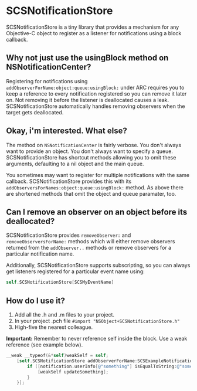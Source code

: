SCSNotificationStore
====================
SCSNotificationStore is a tiny library that provides a mechanism for any Objective-C object to register as a listener for notifications using a block callback.

Why not just use the usingBlock method on NSNotificationCenter?
------------------------
Registering for notifications using ```addObserverForName:object:queue:usingBlock:``` under ARC requires you to keep a reference to every notification registered so you can remove it later on. Not removing it before the listener is deallocated causes a leak. SCSNotificationStore automatically handles removing observers when the target gets deallocated.

Okay, i'm interested. What else?
------------------------
The method on ```NSNotificationCenter``` is fairly verbose. You don't always want to provide an object. You don't always want to specify a queue. SCSNotificationStore has shortcut methods allowing you to omit these arguments, defaulting to a nil object and the main queue.

You sometimes may want to register for multiple notifications with the same callback. SCSNotificationStore provides this with its ```addObserversForNames:object:queue:usingBlock:``` method. As above there are shortened methods that omit the object and queue paramater, too.

Can I remove an observer on an object before its deallocated?
------------------------
SCSNotificationStore provides ```removeObserver:``` and ```removeObserversForName:``` methods which will either remove observers returned from the ```addObserver..``` methods or remove observers for a particular notification name.

Additionally, SCSNotificationStore supports subscripting, so you can always get listeners registered for a particular event name using: 
```objective-c
self.SCSNotificationStore[SCSMyEventName]
```

How do I use it?
------------------------

1. Add all the .h and .m files to your project.
2. In your project .pch file ```#import "NSObject+SCSNotificationStore.h"```
3. High-five the nearest colleague.

**Important:** Remember to never reference self inside the block. Use a weak reference (see example below). 


```objective-c
__weak __typeof(&*self)weakSelf = self;
    [self.SCSNotificationStore addObserverForName:SCSExampleNotification usingBlock:^(NSNotification *notification) {
        if ([notification.userInfo[@"something"] isEqualToString:@"someText"]) {
            [weakSelf updateSomething];
        }
    }];
```

